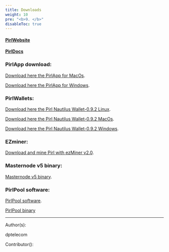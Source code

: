 ```yaml
---
title: Downloads
weight: 10
pre: "<b>9. </b>"
disableToc: true
---
```




#### [PirlWebsite](https://pirl.io/en/ "PirlWebsite")


#### [PirlDocs](https://docs.pirl.io/en/ "PirlDocs")


### PirlApp download:


[Download here the PirlApp for MacOs](https://goo.gl/Scsie5 "PirlApp for MacOs").

[Download here the PirlApp for Windows](https://goo.gl/auazM8 "PirlApp for Windows").


### PirlWallets:

[Download here the Pirl Nautilus Wallet-0.9.2 Linux](https://github.com/pirl/nautilus/releases/download/0.9.2/Pirl-Nautilus-Wallet-linux64-0-9-2.deb "Download here the Pirl Nautilus Wallet-0.9.2 Linux").


[Download here the Pirl Nautilus Wallet-0.9.2 MacOs](https://github.com/pirl/nautilus/releases/download/0.9.2/Pirl-Nautilus-Wallet-0.9.2-mac.zip "Download here the Pirl Nautilus Wallet-0.9.2 MacOs").


[Download here the Pirl Nautilus Wallet-0.9.2 Windows](https://github.com/pirl/nautilus/releases/download/0.9.2/Pirl-Nautilus-Wallet-0.9.2-win.zip "Download here the Pirl Nautilus Wallet-0.9.2 Windows").

### EZminer:

[Download and mine Pirl with ezMiner v2.0](https://pirl.io/blog/ezminer-v2/ "Download and mine Pirl with ezMiner v2.0").


### Masternode v5 binary:


[Masternode v5 binary](http://storage.gra1.cloud.ovh.net/v1/AUTH_8f059abdcba74107a430604cf1c257bb/masternode/ "Masternode v5 binary").


### PirlPool software:


[PirlPool software](https://github.com/sammy007/open-ethereum-pool "PirlPool software").


[PirlPool binary](https://github.com/pirl/pirl/releases "PirlPool binary")





---
Author(s):

dptelecom

Contributor():
